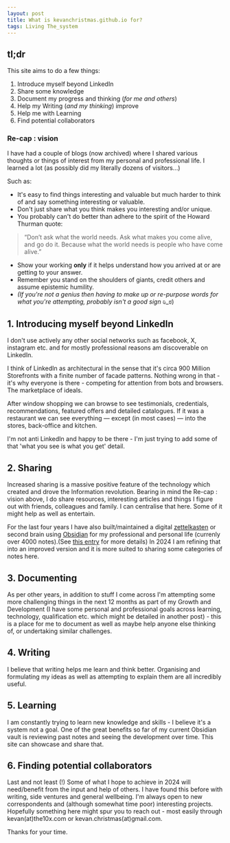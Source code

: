 ```yaml
---
layout: post
title: What is kevanchristmas.github.io for?
tags: Living The_system
---
```


## tl;dr

This site aims to do a few things:

1. Introduce myself beyond LinkedIn  
2. Share some knowledge
3. Document my progress and thinking (*for me and others*)
4. Help my Writing (*and my thinking*) improve  
5. Help me with Learning  
6. Find potential collaborators

### Re-cap : vision

I have had a couple of blogs (now archived) where I shared various thoughts or things of interest from my personal and professional life. I learned a lot (as possibly did my literally dozens of visitors...)

Such as:

- It's easy to find things interesting and valuable but much harder to think of and say something interesting or valuable.
- Don't just share what you think makes you interesting and/or unique.
- You probably can't do better than adhere to the spirit of the Howard Thurman quote:

> “Don’t ask what the world needs. Ask what makes you come alive, and go do it. Because what the world needs is people who have come alive.”

- Show your working **only** if it helps understand how you arrived at or are getting to your answer.
- Remember you stand on the shoulders of giants, credit others and assume epistemic humility.
- _(If you're not a genius then having to make up or re-purpose words for what you're attempting, probably isn't a good sign_ ಠಿ_ಠ)

## 1. Introducing myself beyond LinkedIn

I don't use actively any other social networks such as facebook, X, instagram etc. and for mostly professional reasons am discoverable on LinkedIn.

I think of LinkedIn as architectural in the sense that it's circa 900 Million Storefronts with a finite number of facade patterns. Nothing wrong in that - it's why everyone is there - competing for attention from bots and browsers. The marketplace of ideals.

After window shopping we can browse to see testimonials, credentials, recommendations, featured offers and detailed catalogues. If it was a restaurant we can see everything — except (in most cases) — into the stores, back-office and kitchen.

I'm not anti LinkedIn and happy to be there - I'm just trying to add some of that 'what you see is what you get' detail.

## 2. Sharing

Increased sharing is a massive positive feature of the technology which created and drove the Information revolution. Bearing in mind the Re-cap : vision above, I do share resources, interesting articles and things I figure out with friends, colleagues and family. I can centralise that here. Some of it might help as well as entertain.

For the last four years I have also built/maintained a digital [zettelkasten](https://zettelkasten.de/introduction/) or second brain using [Obsidian](https://obsidian.md/) for my professional and personal life (currenly over 4000 notes).(See [this entry](https://kevanchristmas.github.io/2024/02/12/standing-on-one-LEG-and-zettelkasten/) for more details) In 2024 I am refining that into an improved version and it is more suited to sharing some categories of notes here.

## 3. Documenting

As per other years, in addition to stuff I come across I'm attempting some more challenging things in the next 12 months as part of my Growth and Development (I have some personal and professional goals across learning, technology, qualification etc. which might be detailed in another post) - this is a place for me to document as well as maybe help anyone else thinking of, or undertaking similar challenges.

## 4. Writing

I believe that writing helps me learn and think better. Organising and formulating my ideas as well as attempting to explain them are all incredibly useful.

## 5. Learning

I am constantly trying to learn new knowledge and skills - I believe it's a system not a goal. One of the great benefits so far of my current Obsidian vault is reviewing past notes and seeing the development over time. This site can showcase and share that.

## 6. Finding potential collaborators

Last and not least (!) Some of what I hope to achieve in 2024 will need/benefit from the input and help of others. I have found this before with writing, side ventures and general wellbeing. I'm always open to new correspondents and (although somewhat time poor) interesting projects. Hopefully something here might spur you to reach out - most easily through kevan(at)the10x.com or kevan.christmas(at)gmail.com.

Thanks for your time.
